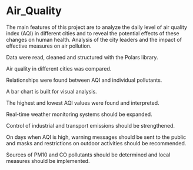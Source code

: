 # Air_Quality
The main features of this project are to analyze the daily level of air quality index (AQI) in different cities and to reveal the potential effects of these changes on human health. Analysis of the city leaders and the impact of effective measures on air pollution.

Data were read, cleaned and structured with the Polars library.

Air quality in different cities was compared.

Relationships were found between AQI and individual pollutants.

A bar chart is built for visual analysis.

The highest and lowest AQI values ​​were found and interpreted.

Real-time weather monitoring systems should be expanded.

Control of industrial and transport emissions should be strengthened.

On days when AQI is high, warning messages should be sent to the public and masks and restrictions on outdoor activities should be recommended.

Sources of PM10 and CO pollutants should be determined and local measures should be implemented.
